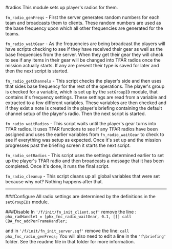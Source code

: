 #radios
This module sets up player's radios for them.

`fn_radio_genFreqs` - First the server generates random numbers for each team and broadcasts them to clients. These random numbers are used as the base frequency upon which all other frequencies are generated for the teams. 

`fn_radio_waitGear` - As the frequencies are being broadcast the players will have scripts checking to see if they have received their gear as well as the base frequencies from the server. When they get their gear they will check to see if any items in their gear will be changed into TFAR radios once the mission actually starts. If any are present their type is saved for later and then the next script is started.

`fn_radio_getChannels` - This script checks the player's side and then uses that sides base frequency for the rest of the operations. The player's group is checked for a variable, which is set up by the `setGroupID` module, that contains it's frequency settings. These settings are read from a variable and extracted to a few different variables. These variables are then checked and if they exist a note is created in the player's briefing containing the default channel setup of the player's radio. Then the next script is started.

`fn_radio_waitRadios` - This script waits until the player's gear turns into TFAR radios. It uses TFAR functions to see if any TFAR radios have been assigned and uses the earlier variables from `fn_radio_waitGear` to check to see if everything was setup as expected. Once it's set up and the mission progresses past the briefing screen it starts the next script.

`fn_radio_setRadios` - This script uses the settings determined earlier to set up the player's TFAR radio and then broadcasts a message that it has been completed. Once it's done, it runs the final script.

`fn_radio_cleanup` - This script cleans up all global variables that were set because why not? Nothing happens after that.
***
###Configure
All radio settings are determined by the definitions in the `setGroupIDs` module.

###Disable
In `'/f/init/fn_init_client.sqf'` remove the line :
```phx_radHandle1 = [phx_fnc_radio_waitGear, 0.1, []] call CBA_fnc_addPerFrameHandler;```

and in `'/f/init/fn_init_server.sqf'` remove the line:
```call phx_fnc_radio_genFreqs;```
You will also need to edit a line in the `'f\briefing'` folder. See the readme file in that folder for more information.

